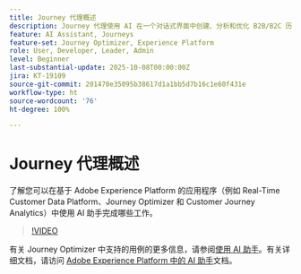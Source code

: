 ```yaml
---
title: Journey 代理概述
description: Journey 代理使用 AI 在一个对话式界面中创建、分析和优化 B2B/B2C 历程。
feature: AI Assistant, Journeys
feature-set: Journey Optimizer, Experience Platform
role: User, Developer, Leader, Admin
level: Beginner
last-substantial-update: 2025-10-08T00:00:00Z
jira: KT-19109
source-git-commit: 201470e35095b38617d1a1bb5d7b16c1e60f431e
workflow-type: ht
source-wordcount: '76'
ht-degree: 100%

---
```


# Journey 代理概述

了解您可以在基于 Adobe Experience Platform 的应用程序（例如 Real-Time Customer Data Platform、Journey Optimizer 和 Customer Journey Analytics）中使用 AI 助手完成哪些工作。

>[!VIDEO](https://video.tv.adobe.com/v/3429845/?learn=on)

有关 Journey Optimizer 中支持的用例的更多信息，请参阅[使用 AI 助手](https://experienceleague.adobe.com/zh-hans/docs/journey-optimizer/using/get-started/ai-assistant)。有关详细文档，请访问 [Adobe Experience Platform 中的 AI 助手](https://experienceleague.adobe.com/zh-hans/docs/experience-platform/ai-assistant/home)文档。

